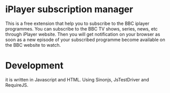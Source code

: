 iPlayer subscription manager
===============================

This is a free extension that help you to subscribe to the BBC iplayer programmes.
You can subscribe to the BBC TV shows, series, news, etc through iPlayer website.
Then you will get notification on your browser as soon as a new episode of your subscribed programme become available on the BBC website to watch.

Development
=============

it is written in Javascript and HTML.
Using Sinonjs, JsTestDriver and RequireJS.


